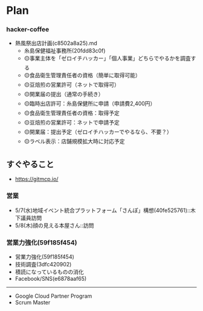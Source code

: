 # Plan
### hacker-coffee
- 熱風祭出店計画(c8502a8a25).md
  - 糸島保健福祉事務所(20fdd83c0f)
  - 🟡事業主体を「ゼロイチハッカー」「個人事業」どちらでやるかを調査する
  - 🟡食品衛生管理責任者の資格（簡単に取得可能）
  - 🟡豆焙煎の営業許可（ネットで取得可）
  - 🟡開業届の提出（通常の手続き）
  - 🟡臨時出店許可：糸島保健所に申請（申請費2,400円）
  - 🟡食品衛生管理責任者の資格：取得予定
  - 🟡豆焙煎の営業許可：ネットで申請予定
  - 🟡開業届：提出予定（ゼロイチハッカーでやるなら、不要？）
  - 🟡ラベル表示：店舗規模拡大時に対応予定


## すぐやること
- https://gitmcp.io/

### 営業
- 5/7(水)地域イベント統合プラットフォーム「さんぽ」構想(40fe525761)::木下議員訪問
- 5/8(木)顔の見える本屋さん::訪問

### 営業力強化(59f185f454)
- 営業力強化(59f185f454)
- 技術調査(3dfc420902)
- 積読になっているものの消化
- Facebook/SNS(e6878aaf65)


---
- Google Cloud Partner Program
- Scrum Master

